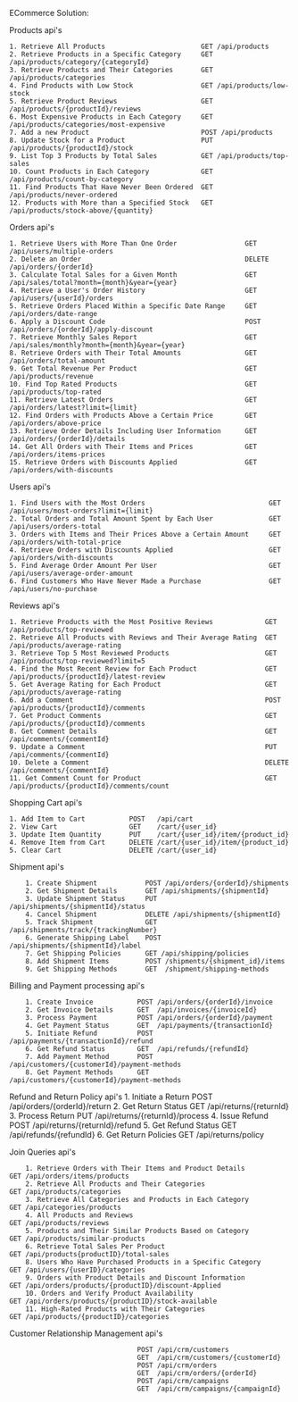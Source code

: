 ECommerce Solution:
	
Products
api's

    1. Retrieve All Products                        GET /api/products
    2. Retrieve Products in a Specific Category     GET /api/products/category/{categoryId}
    3. Retrieve Products and Their Categories       GET /api/products/categories
    4. Find Products with Low Stock                 GET /api/products/low-stock
    5. Retrieve Product Reviews                     GET /api/products/{productId}/reviews
    6. Most Expensive Products in Each Category     GET /api/products/categories/most-expensive
    7. Add a new Product                            POST /api/products
    8. Update Stock for a Product                   PUT /api/products/{productId}/stock   
    9. List Top 3 Products by Total Sales           GET /api/products/top-sales
    10. Count Products in Each Category             GET /api/products/count-by-category
    11. Find Products That Have Never Been Ordered  GET /api/products/never-ordered
    12. Products with More than a Specified Stock   GET /api/products/stock-above/{quantity}

Orders
api's

    1. Retrieve Users with More Than One Order                 GET /api/users/multiple-orders
    2. Delete an Order                                         DELETE /api/orders/{orderId}
    3. Calculate Total Sales for a Given Month                 GET /api/sales/total?month={month}&year={year}
    4. Retrieve a User's Order History                         GET /api/users/{userId}/orders
    5. Retrieve Orders Placed Within a Specific Date Range     GET /api/orders/date-range
    6. Apply a Discount Code                                   POST /api/orders/{orderId}/apply-discount
    7. Retrieve Monthly Sales Report                           GET /api/sales/monthly?month={month}&year={year}
    8. Retrieve Orders with Their Total Amounts                GET /api/orders/total-amount
    9. Get Total Revenue Per Product                           GET /api/products/revenue
    10. Find Top Rated Products                                GET /api/products/top-rated
    11. Retrieve Latest Orders                                 GET /api/orders/latest?limit={limit}
    12. Find Orders with Products Above a Certain Price        GET /api/orders/above-price
    13. Retrieve Order Details Including User Information      GET /api/orders/{orderId}/details
    14. Get All Orders with Their Items and Prices             GET /api/orders/items-prices
    15. Retrieve Orders with Discounts Applied                 GET /api/orders/with-discounts
              
Users
api's

    1. Find Users with the Most Orders                               GET /api/users/most-orders?limit={limit}
    2. Total Orders and Total Amount Spent by Each User              GET /api/users/orders-total
    3. Orders with Items and Their Prices Above a Certain Amount     GET /api/orders/with-total-price
    4. Retrieve Orders with Discounts Applied                        GET /api/orders/with-discounts
    5. Find Average Order Amount Per User                            GET /api/users/average-order-amount
    6. Find Customers Who Have Never Made a Purchase                 GET /api/users/no-purchase

Reviews
api's

	1. Retrieve Products with the Most Positive Reviews       		GET /api/products/top-reviewed
	2. Retrieve All Products with Reviews and Their Average Rating  GET /api/products/average-rating
	3. Retrieve Top 5 Most Reviewed Products                		GET /api/products/top-reviewed?limit=5
	4. Find the Most Recent Review for Each Product         		GET /api/products/{productId}/latest-review
	5. Get Average Rating for Each Product                  		GET /api/products/average-rating
	6. Add a Comment			                               		POST /api/products/{productId}/comments
	7. Get Product Comments	                               			GET /api/products/{productId}/comments	
	8. Get Comment Details	                               			GET /api/comments/{commentId}	
	9. Update a Comment			                           			PUT /api/comments/{commentId}	
	10. Delete a Comment			                           		DELETE /api/comments/{commentId}		
	11. Get Comment Count for Product	                   			GET /api/products/{productId}/comments/count

Shopping Cart
api's

	1. Add Item to Cart           POST   /api/cart
	2. View Cart                  GET    /cart/{user_id}
	3. Update Item Quantity       PUT    /cart/{user_id}/item/{product_id}
	4. Remove Item from Cart      DELETE /cart/{user_id}/item/{product_id}
	5. Clear Cart                 DELETE /cart/{user_id}
    

Shipment
api's

		1. Create Shipment  		  POST /api/orders/{orderId}/shipments
		2. Get Shipment Details 	  GET /api/shipments/{shipmentId}
		3. Update Shipment Status 	  PUT /api/shipments/{shipmentId}/status
		4. Cancel Shipment		      DELETE /api/shipments/{shipmentId}
		5. Track Shipment		      GET /api/shipments/track/{trackingNumber}
		6. Generate Shipping Label    POST /api/shipments/{shipmentId}/label   
		7. Get Shipping Policies	  GET /api/shipping/policies	  	
        8. Add Shipment Items         POST /shipments/{shipment_id}/items
        9. Get Shipping Methods       GET  /shipment/shipping-methods

Billing and Payment processing
api's

		1. Create Invoice	    	POST /api/orders/{orderId}/invoice
		2. Get Invoice Details		GET  /api/invoices/{invoiceId}
		3. Process Payment	    	POST /api/orders/{orderId}/payment
		4. Get Payment Status		GET  /api/payments/{transactionId}	
		5. Initiate Refund	    	POST /api/payments/{transactionId}/refund
		6. Get Refund Status		GET  /api/refunds/{refundId}
		7. Add Payment Method		POST /api/customers/{customerId}/payment-methods
		8. Get Payment Methods 		GET  /api/customers/{customerId}/payment-methods
			
Refund and Return Policy
api's
		1. Initiate a Return 	POST /api/orders/{orderId}/return
		2. Get Return Status    GET /api/returns/{returnId}
		3. Process Return	    PUT /api/returns/{returnId}/process
		4. Issue Refund		    POST /api/returns/{returnId}/refund
		5. Get Refund Status	GET /api/refunds/{refundId}
		6. Get Return Policies  GET /api/returns/policy

Join Queries
api's

        1. Retrieve Orders with Their Items and Product Details    	     GET /api/orders/items/products
		2. Retrieve All Products and Their Categories             	     GET /api/products/categories
		3. Retrieve All Categories and Products in Each Category  	     GET /api/categories/products
		4. All Products and Reviews                                      GET /api/products/reviews
		5. Products and Their Similar Products Based on Category         GET /api/products/similar-products
		6. Retrieve Total Sales Per Product                              GET /api/products{productID}/total-sales
		8. Users Who Have Purchased Products in a Specific Category      GET /api/users/{userID}/categories
		9. Orders with Product Details and Discount Information          GET /api/orders/products/{productID}/discount-Applied
		10. Orders and Verify Product Availability                       GET /api/orders/products/{productID}/stock-available
		11. High-Rated Products with Their Categories                    GET /api/products/{productID}/categories

Customer Relationship Management
api's

									POST /api/crm/customers
									GET  /api/crm/customers/{customerId}
									POST /api/crm/orders
									GET  /api/crm/orders/{orderId}
									POST /api/crm/campaigns
									GET  /api/crm/campaigns/{campaignId}